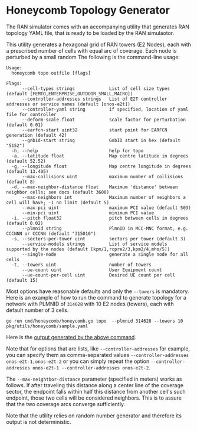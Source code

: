 # Honeycomb Topology Generator

The RAN simulator comes with an accompanying utility that generates RAN topology
YAML file, that is ready to be loaded by the RAN simulaotor.

This utility generates a hexagonal grid of RAN towers (E2 Nodes), each with a prescribed
number of cells with equal arc of coverage. Each node is perturbed by a small random The following is the command-line usage:

```
Usage:
  honeycomb topo outfile [flags]

Flags:
      --cell-types strings             List of cell size types (default [FEMTO,ENTERPRISE,OUTDOOR_SMALL,MACRO])
      --controller-addresses strings   List of E2T controller addresses or service names (default [onos-e2t])
      --controller-yaml string         if specified, location of yaml file for controller
      --deform-scale float             scale factor for perturbation (default 0.01)
      --earfcn-start uint32            start point for EARFCN generation (default 42)
      --gnbid-start string             GnbID start in hex (default "5152")
  -h, --help                           help for topo
  -a, --latitude float                 Map centre latitude in degrees (default 52.52)
  -g, --longitude float                Map centre longitude in degrees (default 13.405)
      --max-collisions uint            maximum number of collisions (default 8)
  -d, --max-neighbor-distance float    Maximum 'distance' between neighbor cells; see docs (default 3600)
      --max-neighbors int              Maximum number of neighbors a cell will have; -1 no limit (default 5)
      --max-pci uint                   maximum PCI value (default 503)
      --min-pci uint                   minimum PCI value
  -i, --pitch float32                  pitch between cells in degrees (default 0.02)
      --plmnid string                  PlmnID in MCC-MNC format, e.g. CCCNNN or CCCNN (default "315010")
  -s, --sectors-per-tower uint         sectors per tower (default 3)
      --service-models strings         List of service models supported by the nodes (default [kpm/1,rcpre2/3,kpm2/4,mho/5])
      --single-node                    generate a single node for all cells
  -t, --towers uint                    number of towers
      --ue-count uint                  User Equipment count
      --ue-count-per-cell uint         Desired UE count per cell (default 15)
```

Most options have reasonable defaults and only the `--towers` is mandatory.
Here is an example of how to run the command to generate topology for a network with
PLMNID of `314628` with 10 E2 nodes (towers), each with default number of 3 cells.

```
go run cmd/honeycomb/honeycomb.go topo  --plmnid 314628 --towers 10 pkg/utils/honeycomb/sample.yaml
```

Here is the [output generated by the above command](../pkg/utils/honeycomb/sample.yaml).

Note that for options that are lists, like `--controller-addresses` for example, you can specify
them as comma-separated values `--controller-addresses onos-e2t-1,onos-e2t-2` or you can simply
repeat the option `--controller-addresses onos-e2t-1 --controller-addresses onos-e2t-2`.

The `--max-neightbor-distance` parameter (specified in meters) works as follows. If after traveling this
distance along a center line of the coverage sector, the endpoint falls within half this distance
from another cell's such endpoint, those two cells will be considered neighbors. This is to assure
that the two coverage arcs converge sufficiently.

Note that the utility relies on random number generator and therefore its output is not deterministic.